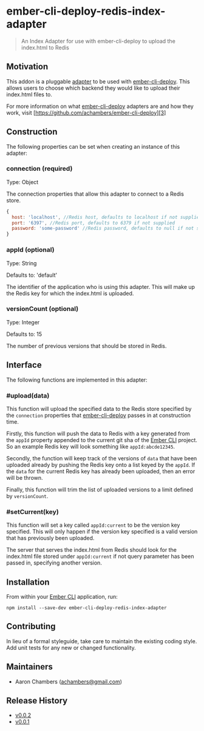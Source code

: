 # ember-cli-deploy-redis-index-adapter

> An Index Adapter for use with ember-cli-deploy to upload the index.html to Redis

## Motivation

This addon is a pluggable [adapter][3] to be used with [ember-cli-deploy][1].  This allows users to choose which backend they would like to upload their index.html files to.

For more information on what [ember-cli-deploy][1] adapters are and how they work, visit [https://github.com/achambers/ember-cli-deploy][3]

## Construction

The following properties can be set when creating an instance of this adapter:

### connection (required)

Type: Object

The connection properties that allow this adapter to connect to a Redis store.

```javascript
{
  host: 'localhost', //Redis host, defaults to localhost if not supplied
  port: '6397', //Redis port, defaults to 6379 if not supplied
  password: 'some-password' //Redis password, defaults to null if not supplied
}
```

### appId (optional)

Type: String

Defaults to: 'default'

The identifier of the application who is using this adapter.  This will make up the Redis key for which the index.html is uploaded.

### versionCount (optional)

Type: Integer

Defaults to: 15

The number of previous versions that should be stored in Redis.

## Interface

The following functions are implemented in this adapter:

### \#upload(data)

This function will upload the specified data to the Redis store specified by the `connection` properties that [ember-cli-deploy][1] passes in at construction time.

Firstly, this function will push the data to Redis with a key generated from the `appId` property appended to the current git sha of the [Ember CLI][2] project.  So an example Redis key will look something like `appId:abcde12345`.

Secondly, the function will keep track of the versions of `data` that have been uploaded already by pushing the Redis key onto a list keyed by the `appId`.  If the `data` for the current Redis key has already been uploaded, then an error will be thrown.

Finally, this function will trim the list of uploaded versions to a limit defined by `versionCount`.

### \#setCurrent(key)

This function will set a key called `appId:current` to be the version key specified.  This will only happen if the version key specified is a valid version that has previously been uploaded.

The server that serves the index.html from Redis should look for the index.html file stored under `appId:current` if not query parameter has been passed in, specifying another version.

## Installation

From within your [Ember CLI][2] application, run:

```shell
npm install --save-dev ember-cli-deploy-redis-index-adapter
```

## Contributing

In lieu of a formal styleguide, take care to maintain the existing coding style. Add unit tests for any new or changed functionality.

## Maintainers

- Aaron Chambers (achambers@gmail.com)

## Release History

- [v0.0.2][5]
- [v0.0.1][4]


[1]: https://github.com/achambers/ember-cli-deploy "ember-cli-deploy"
[2]: http://ember-cli.com "Ember CLI"
[3]: https://github.com/achambers/ember-cli-deploy#adapters "ember-cli-deploy adapters"
[4]: https://github.com/achambers/ember-cli-deploy-redis-index-adapter/releases/tag/v0.0.1 "Release v0.0.1"
[5]: https://github.com/achambers/ember-cli-deploy-redis-index-adapter/releases/tag/v0.0.2 "Release v0.0.2"
